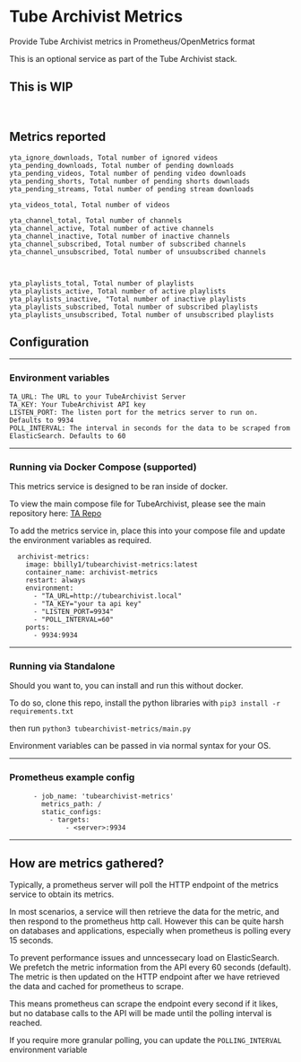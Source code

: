 # Tube Archivist Metrics
Provide Tube Archivist metrics in Prometheus/OpenMetrics format

This is an optional service as part of the Tube Archivist stack. 

**This is WIP**
---
&nbsp;

## Metrics reported
```
yta_ignore_downloads, Total number of ignored videos
yta_pending_downloads, Total number of pending downloads
yta_pending_videos, Total number of pending video downloads
yta_pending_shorts, Total number of pending shorts downloads
yta_pending_streams, Total number of pending stream downloads

yta_videos_total, Total number of videos
        
yta_channel_total, Total number of channels
yta_channel_active, Total number of active channels
yta_channel_inactive, Total number of inactive channels
yta_channel_subscribed, Total number of subscribed channels
yta_channel_unsubscribed, Total number of unsuubscribed channels
        
        
        
yta_playlists_total, Total number of playlists
yta_playlists_active, Total number of active playlists
yta_playlists_inactive, "Total number of inactive playlists
yta_playlists_subscribed, Total number of subscribed playlists
yta_playlists_unsubscribed, Total number of unsubscribed playlists

```

## Configuration

---
### Environment variables
```
TA_URL: The URL to your TubeArchivist Server
TA_KEY: Your TubeArchivist API key
LISTEN_PORT: The listen port for the metrics server to run on. Defaults to 9934
POLL_INTERVAL: The interval in seconds for the data to be scraped from ElasticSearch. Defaults to 60
```
---
### Running via Docker Compose (supported)
This metrics service is designed to be ran inside of docker.

To view the main compose file for TubeArchivist, please see the main repository here: [TA Repo](https://github.com/tubearchivist/tubearchivist)

To add the metrics service in, place this into your compose file and update the environment variables as required.

```
  archivist-metrics:
    image: bbilly1/tubearchivist-metrics:latest
    container_name: archivist-metrics
    restart: always
    environment:
      - "TA_URL=http://tubearchivist.local"
      - "TA_KEY="your ta api key"
      - "LISTEN_PORT=9934"
      - "POLL_INTERVAL=60"
    ports:
      - 9934:9934
```
---

### Running via Standalone
Should you want to, you can install and run this without docker.

To do so, clone this repo, install the python libraries with `pip3 install -r requirements.txt`

then run `python3 tubearchivist-metrics/main.py`

Environment variables can be passed in via normal syntax for your OS.

---

### Prometheus example config
```
      - job_name: 'tubearchivist-metrics'
        metrics_path: /
        static_configs:
          - targets:
              - <server>:9934
```
---
## How are metrics gathered?

Typically, a prometheus server will poll the HTTP endpoint of the metrics service to obtain its metrics.

In most scenarios, a service will then retrieve the data for the metric, and then respond to the prometheus http call. However this can be quite harsh on databases and applications, especially when prometheus is polling every 15 seconds.

To prevent performance issues and unncessecary load on ElasticSearch. We prefetch the metric information from the API every 60 seconds (default). The metric is then updated on the HTTP endpoint after we have retrieved the data and cached for prometheus to scrape.

This means prometheus can scrape the endpoint every second if it likes, but no database calls to the API will be made until the polling interval is reached.

If you require more granular polling, you can update the `POLLING_INTERVAL` environment variable